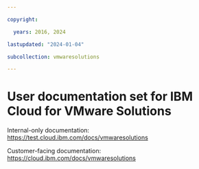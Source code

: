 ```yaml
---

copyright:

  years: 2016, 2024

lastupdated: "2024-01-04"

subcollection: vmwaresolutions

---
```


# User documentation set for IBM Cloud for VMware Solutions

Internal-only documentation: https://test.cloud.ibm.com/docs/vmwaresolutions

Customer-facing documentation: https://cloud.ibm.com/docs/vmwaresolutions
